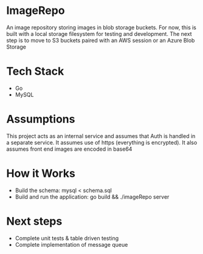 # ImageRepo
An image repository storing images in blob storage buckets. For now, this is built with a local storage filesystem for testing and development. The next step is to move to S3 buckets paired with an AWS session or an Azure Blob Storage

# Tech Stack
- Go
- MySQL

# Assumptions
This project acts as an internal service and assumes that Auth is handled in a separate service. It assumes use of https (everything is encrypted). It also assumes front end images are encoded in base64 

# How it Works
- Build the schema: mysql < schema.sql
- Build and run the application: go build && ./imageRepo server

# Next steps
- Complete unit tests & table driven testing
- Complete implementation of message queue
